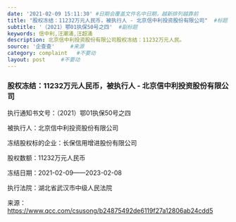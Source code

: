 ```yaml
---
date: '2021-02-09 15:11:30' #日期会覆盖文件名中日期，越新排列越靠前
title: "股权冻结：11232万元人民币，被执行人 - 北京信中利投资股份有限公司"  #标题
subtitle: '（2021）鄂01执保50号之四'  #副标题
keywords: 信中利,汪潮涌,汪超涌
description: 北京信中利投资股份有限公司股权冻结：11232万元人民。
source: '企查查'     #来源
category: complaint   #不要动
layout: post     #不要动
---
```


### 股权冻结：11232万元人民币，被执行人 - 北京信中利投资股份有限公司

执行通知书文号：（2021）鄂01执保50号之四

被执行人：北京信中利投资股份有限公司

冻结股权标的企业：长保信用增进股份有限公司

股权数额：11232万元人民币    

冻结日期：2021-02-09——2023-02-08

执行法院：湖北省武汉市中级人民法院


来源：https://www.qcc.com/csusong/b24875492de6119f27a12806ab24cdd5
